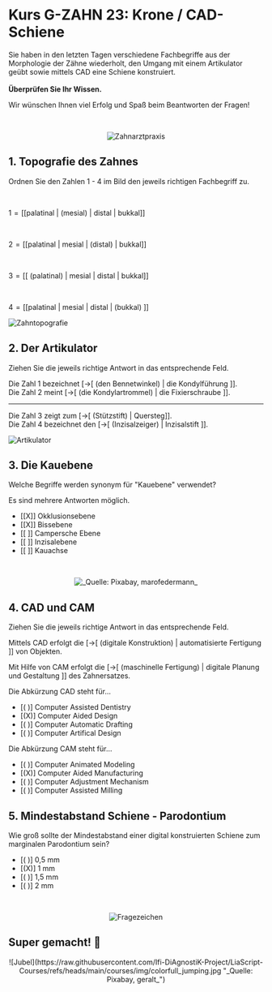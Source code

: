 <!--

author: Hilke Domsch; Alexander Meiwald

email:    hilke.domsch@gkz-ev.de

version: 0.0.4

language: de

narrator: Deutsch Female

edit: true
date: 2025-10-06
icon: https://raw.githubusercontent.com/Ifi-DiAgnostiK-Project/LiaScript-Courses/refs/heads/main/img/Logo_234px.png
logo: img/point_to_teeth.jpg
attribute: https://unsplash.com/de/fotos/ein-mann-und-eine-frau-mit-einem-touchscreen-gerat-Bd0RmCsJOCc 

comment:  G-ZAHN 23 Arbeitsunterlagen und zahntechnische Vorprodukte erstellen

link: https://raw.githubusercontent.com/Ifi-DiAgnostiK-Project/LiaScript-Courses/refs/heads/main/courses/style.css


import: https://raw.githubusercontent.com/Ifi-DiAgnostiK-Project/LiaScript_DragAndDrop_Template/refs/heads/main/README.md
        https://raw.githubusercontent.com/Ifi-DiAgnostiK-Project/Piktogramme/refs/heads/main/makros.md
        https://raw.githubusercontent.com/Ifi-DiAgnostiK-Project/Textilpflegesymbole/refs/heads/main/makros.md
        https://raw.githubusercontent.com/Ifi-DiAgnostiK-Project/LiaScript_ImageQuiz/refs/heads/main/README.md
        https://raw.githubusercontent.com/Ifi-DiAgnostiK-Project/Bildersammlung/refs/heads/main/makros.md

title: Grundkurs ZAHN 23: Krone / CAD-Schiene

tags:
    - Zahntechniker
    - Zahnersatz
    - Prothese
    - Zahnprothese
    - Krone
    - "CAD-Schiene"

@style
.flex-container {
    display: flex;
    flex-wrap: wrap; /* Allows the items to wrap as needed */
    align-items: stretch;
    gap: 20px; /* Adds both horizontal and vertical spacing between items */
}

.flex-child { 
    flex: 1;
    margin-right: 20px; /* Adds space between the columns */
}

@media (max-width: 600px) {
    .flex-child {
        flex: 100%; /* Makes the child divs take up the full width on slim devices */
        margin-right: 0; /* Removes the right margin */
    }
}

.image-container {
  width: 200px;
  height: 200px;
  border: 1px solid #ccc;
  display: flex;
  justify-content: center;
  align-items: center;
  overflow: hidden;
  background-color: #f8f8f8;
}

.image-container img {
  width: fit-content;
  height: fit-content;
  object-fit: cover;
  display: block;
}

@end

-->

# Kurs G-ZAHN 23: Krone / CAD-Schiene

Sie haben in den letzten Tagen verschiedene Fachbegriffe aus der Morphologie der Zähne wiederholt, den Umgang mit einem Artikulator geübt sowie mittels CAD eine Schiene konstruiert.  <br> <br> __Überprüfen Sie Ihr Wissen.__


<!-- class="highlight" -->
Wir wünschen Ihnen viel Erfolg und Spaß beim Beantworten der Fragen! 

<br>
<center>


![Zahnarztpraxis](img/point_to_teeth.jpg "[_Quelle: unsplash.com, Filip Rankovic_](https://unsplash.com/de/fotos/ein-mann-und-eine-frau-mit-einem-touchscreen-gerat-Bd0RmCsJOCc)")<!-- style="width: 400px" -->

</center> 


## 1. Topografie des Zahnes 

<section class="flex-container border">
<div class="flex-child">

<!-- class="highlight"-->
Ordnen Sie den Zahlen 1 - 4 im Bild den jeweils richtigen Fachbegriff zu.  

<br>

<!-- data-randomize -->
1<!--style="color: green; font-weight: bolder"-->  =  [[palatinal | (mesial)   | distal  |   bukkal]]

<br>

<!-- data-randomize -->
2<!--style="color: green; font-weight: bolder"-->  =  [[palatinal | mesial   |  (distal)  |   bukkal]]

<br>

<!-- data-randomize -->
3<!--style="color: green; font-weight: bolder"-->  =  [[ (palatinal) | mesial   | distal  |   bukkal]]

<br>

<!-- data-randomize -->
4<!--style="color: green; font-weight: bolder"-->  =  [[palatinal | mesial   | distal  |   (bukkal) ]]

</div>
<div class="flex-child-0">

![Zahntopografie](img/toth_from_above.png "                          _Quelle: HWK Dresden, Alexander Meiwald_")<!-- style="max-width: 350px; width: 100%" -->


</div>
</section>

## 2. Der Artikulator

<section class="flex-container border">
<div class="flex-child">

<!-- class="highlight"-->
Ziehen Sie die jeweils richtige Antwort in das entsprechende Feld.


<!-- data-randomize -->
Die Zahl 1<!--style="color: red; font-weight: bolder"--> bezeichnet [->[  (den Bennetwinkel) | die Kondylführung ]].
<br>
Die Zahl 2<!--style="color: red; font-weight: bolder"--> meint  [->[  (die Kondylartrommel) | die Fixierschraube ]].

------------

<!-- data-randomize -->
Die Zahl 3<!--style="color: red; font-weight: bolder"--> zeigt zum [->[  (Stützstift) | Quersteg]]. <br> 
Die Zahl 4<!--style="color: red; font-weight: bolder"--> bezeichnet den [->[  (Inzisalzeiger) | Inzisalstift ]].



</div>
<div class="flex-child-0">

![Artikulator](img/messeinrichtung.png "                                   _Quelle: HWK Dresden, Alexander Meiwald_")<!-- style="max-width: 350px; width: 100%" -->

</div>
</section>


## 3. Die Kauebene

<section class="flex-container border">
<div class="flex-child">

<!-- class="highlight"-->
Welche Begriffe werden synonym für "Kauebene" verwendet?

<!--style="color: red"-->Es sind mehrere Antworten möglich.

<!-- data-randomize -->
- [[X]] Okklusionsebene
- [[X]] Bissebene
- [[ ]] Campersche Ebene
- [[ ]] Inzisalebene
- [[ ]] Kauachse

</div>
</section>

<br>
<center>


![](img/arbeiter_an_gebiss.jpg "_Quelle: Pixabay, marofedermann_")<!-- style="width: 400px" -->

</center> 


## 4. CAD und CAM

<!--style="color: blue; font-weight: bolder"-->Ziehen Sie die jeweils richtige Antwort in das entsprechende Feld.

<section class="flex-container border">
<div class="flex-child">


<!-- data-randomize -->
Mittels CAD<!--style="color: green; font-weight: bolder"--> erfolgt die [->[  (digitale Konstruktion) | automatisierte Fertigung ]] von Objekten. 

</div>
</section>

<section class="flex-container border">
<div class="flex-child">


<!-- data-randomize -->
Mit Hilfe von CAM<!--style="color: green; font-weight: bolder"--> erfolgt die [->[  (maschinelle Fertigung) | digitale Planung und Gestaltung ]] des Zahnersatzes.

</div>
</section>

<section class="flex-container border">
<div class="flex-child">

<!-- class="highlight"-->
Die Abkürzung CAD steht für...

<!-- data-randomize -->
- [( )] Computer Assisted Dentistry
- [(X)] Computer Aided Design
- [( )] Computer Automatic Drafting
- [( )] Computer Artifical Design


</div>
</section>

<section class="flex-container border">
<div class="flex-child">

<!-- class="highlight"-->
Die Abkürzung CAM steht für...

<!-- data-randomize -->
- [( )] Computer Animated Modeling
- [(X)] Computer Aided Manufacturing
- [( )] Computer Adjustment Mechanism
- [( )] Computer Assisted Milling


</div>
</section>

## 5. Mindestabstand Schiene - Parodontium

<section class="flex-container border">
<div class="flex-child">

<!-- class="highlight"-->
Wie groß sollte der Mindestabstand einer digital konstruierten Schiene zum marginalen Parodontium sein?


<!-- data-randomize -->
- [( )] 0,5 mm
- [(X)] 1 mm
- [( )] 1,5 mm
- [( )] 2 mm

</div>
</section>


<br>
<center>


![Fragezeichen](https://raw.githubusercontent.com/Ifi-DiAgnostiK-Project/LiaScript-Courses/refs/heads/main/courses/img/fragezeichen.jpg "_Quelle: Pixabay, Peggy+Marco_")<!-- style="max-width: 200px; width: 100%" -->


</center>


## Super gemacht! 🙌


<center>
![Jubel](https://raw.githubusercontent.com/Ifi-DiAgnostiK-Project/LiaScript-Courses/refs/heads/main/courses/img/colorfull_jumping.jpg "_Quelle: Pixabay, geralt_")
</center>

